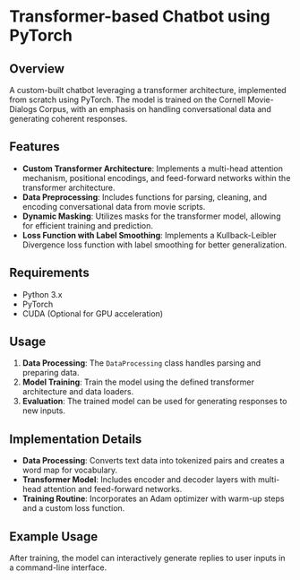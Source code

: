 # Transformer-based Chatbot using PyTorch

## Overview
A custom-built chatbot leveraging a transformer architecture, implemented from scratch using PyTorch. The model is trained on the Cornell Movie-Dialogs Corpus, with an emphasis on handling conversational data and generating coherent responses.

## Features
- **Custom Transformer Architecture**: Implements a multi-head attention mechanism, positional encodings, and feed-forward networks within the transformer architecture.
- **Data Preprocessing**: Includes functions for parsing, cleaning, and encoding conversational data from movie scripts.
- **Dynamic Masking**: Utilizes masks for the transformer model, allowing for efficient training and prediction.
- **Loss Function with Label Smoothing**: Implements a Kullback-Leibler Divergence loss function with label smoothing for better generalization.

## Requirements
- Python 3.x
- PyTorch
- CUDA (Optional for GPU acceleration)

## Usage
1. **Data Processing**: The `DataProcessing` class handles parsing and preparing data.
2. **Model Training**: Train the model using the defined transformer architecture and data loaders.
3. **Evaluation**: The trained model can be used for generating responses to new inputs.

## Implementation Details
- **Data Processing**: Converts text data into tokenized pairs and creates a word map for vocabulary.
- **Transformer Model**: Includes encoder and decoder layers with multi-head attention and feed-forward networks.
- **Training Routine**: Incorporates an Adam optimizer with warm-up steps and a custom loss function.

## Example Usage
After training, the model can interactively generate replies to user inputs in a command-line interface.


